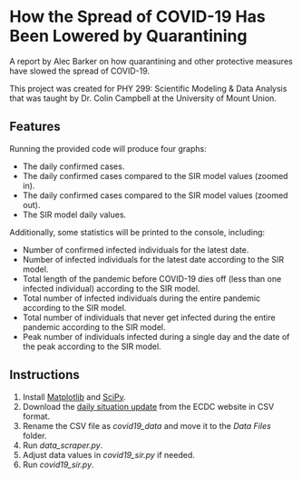 # How the Spread of COVID-19 Has Been Lowered by Quarantining
A report by Alec Barker on how quarantining and other protective measures have slowed the spread of COVID-19.

This project was created for PHY 299: Scientific Modeling & Data Analysis that was taught by Dr. Colin Campbell at the University of Mount Union.

## Features
Running the provided code will produce four graphs:
- The daily confirmed cases.
- The daily confirmed cases compared to the SIR model values (zoomed in).
- The daily confirmed cases compared to the SIR model values (zoomed out).
- The SIR model daily values.

Additionally, some statistics will be printed to the console, including:
- Number of confirmed infected individuals for the latest date.
- Number of infected individuals for the latest date according to the SIR model.
- Total length of the pandemic before COVID-19 dies off (less than one infected individual) according to the SIR model.
- Total number of infected individuals during the entire pandemic according to the SIR model.
- Total number of individuals that never get infected during the entire pandemic according to the SIR model.
- Peak number of individuals infected during a single day and the date of the peak according to the SIR model.

## Instructions
1. Install [Matplotlib](https://matplotlib.org/users/installing.html) and [SciPy](https://www.scipy.org/install.html).
2. Download the [daily situation update](https://www.ecdc.europa.eu/en/geographical-distribution-2019-ncov-cases) from the ECDC website in CSV format.
3. Rename the CSV file as *covid19_data* and move it to the *Data Files* folder.
4. Run *data_scraper.py*.
5. Adjust data values in *covid19_sir.py* if needed.
6. Run *covid19_sir.py*.
